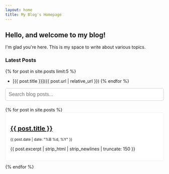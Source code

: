 ```yaml
---
layout: home
title: My Blog's Homepage
---
```


## Hello, and welcome to my blog!

I'm glad you're here. This is my space to write about various topics.

### Latest Posts

{% for post in site.posts limit:5 %}
* [{{ post.title }}]({{ post.url | relative_url }})
{% endfor %}

<style>
.search-container {
    margin-bottom: 20px;
}
#search-input {
    width: 100%;
    padding: 10px;
    font-size: 16px;
    border: 1px solid #ccc;
    border-radius: 5px;
}
.post-list {
    list-style: none;
    padding: 0;
}
.post-list li {
    margin-bottom: 10px;
    padding: 15px;
    border: 1px solid #eee;
    border-radius: 5px;
    background-color: #fff;
}
.post-list a {
    font-size: 20px;
    font-weight: bold;
}
</style>

<div class="search-container">
    <input type="text" id="search-input" placeholder="Search blog posts...">
</div>

<ul class="post-list" id="post-list">
  {% for post in site.posts %}
    <li data-title="{{ post.title | downcase }}" data-content="{{ post.content | strip_html | strip_newlines | downcase }}">
      <h3><a href="{{ post.url | relative_url }}">{{ post.title }}</a></h3>
      <small>{{ post.date | date: "%B %d, %Y" }}</small>
      <p>{{ post.excerpt | strip_html | strip_newlines | truncate: 150 }}</p>
    </li>
  {% endfor %}
</ul>

<script>
document.addEventListener('DOMContentLoaded', function() {
    const searchInput = document.getElementById('search-input');
    const postItems = document.querySelectorAll('#post-list li');

    searchInput.addEventListener('input', function(e) {
        const query = e.target.value.toLowerCase().trim();

        postItems.forEach(item => {
            const title = item.dataset.title;
            const content = item.dataset.content;

            if (title.includes(query) || content.includes(query)) {
                item.style.display = 'block';
            } else {
                item.style.display = 'none';
            }
        });
    });
});
</script>

 
